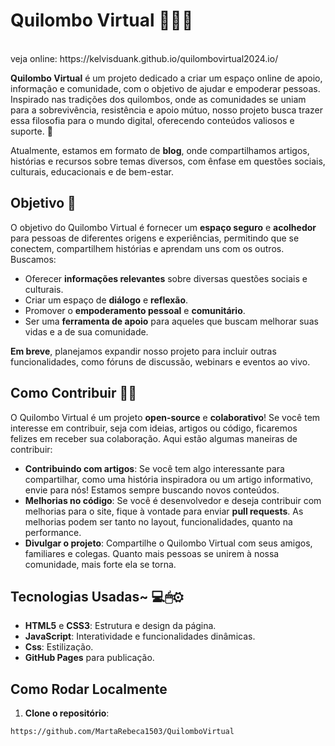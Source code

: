 # Quilombo Virtual 💜🏹🚀
<br>
veja online: https://kelvisduank.github.io/quilombovirtual2024.io/

**Quilombo Virtual** é um projeto dedicado a criar um espaço online de apoio, informação e comunidade, com o objetivo de ajudar e empoderar pessoas. Inspirado nas tradições dos quilombos, onde as comunidades se uniam para a sobrevivência, resistência e apoio mútuo, nosso projeto busca trazer essa filosofia para o mundo digital, oferecendo conteúdos valiosos e suporte. 🌟

Atualmente, estamos em formato de **blog**, onde compartilhamos artigos, histórias e recursos sobre temas diversos, com ênfase em questões sociais, culturais, educacionais e de bem-estar.

## Objetivo 🎯

O objetivo do Quilombo Virtual é fornecer um **espaço seguro** e **acolhedor** para pessoas de diferentes origens e experiências, permitindo que se conectem, compartilhem histórias e aprendam uns com os outros. Buscamos:
- Oferecer **informações relevantes** sobre diversas questões sociais e culturais.
- Criar um espaço de **diálogo** e **reflexão**.
- Promover o **empoderamento pessoal** e **comunitário**.
- Ser uma **ferramenta de apoio** para aqueles que buscam melhorar suas vidas e a de sua comunidade.


**Em breve**, planejamos expandir nosso projeto para incluir outras funcionalidades, como fóruns de discussão, webinars e eventos ao vivo.

## Como Contribuir 🤝🧤

O Quilombo Virtual é um projeto **open-source** e **colaborativo**! Se você tem interesse em contribuir, seja com ideias, artigos ou código, ficaremos felizes em receber sua colaboração. Aqui estão algumas maneiras de contribuir:

- **Contribuindo com artigos**: Se você tem algo interessante para compartilhar, como uma história inspiradora ou um artigo informativo, envie para nós! Estamos sempre buscando novos conteúdos.
- **Melhorias no código**: Se você é desenvolvedor e deseja contribuir com melhorias para o site, fique à vontade para enviar **pull requests**. As melhorias podem ser tanto no layout, funcionalidades, quanto na performance.
- **Divulgar o projeto**: Compartilhe o Quilombo Virtual com seus amigos, familiares e colegas. Quanto mais pessoas se unirem à nossa comunidade, mais forte ela se torna.

## Tecnologias Usadas~ 💻🖱⚙

- **HTML5** e **CSS3**: Estrutura e design da página.
- **JavaScript**: Interatividade e funcionalidades dinâmicas.
- **Css**: Estilização.
- **GitHub Pages** para publicação.



## Como Rodar Localmente

1. **Clone o repositório**:

```bash
https://github.com/MartaRebeca1503/QuilomboVirtual
